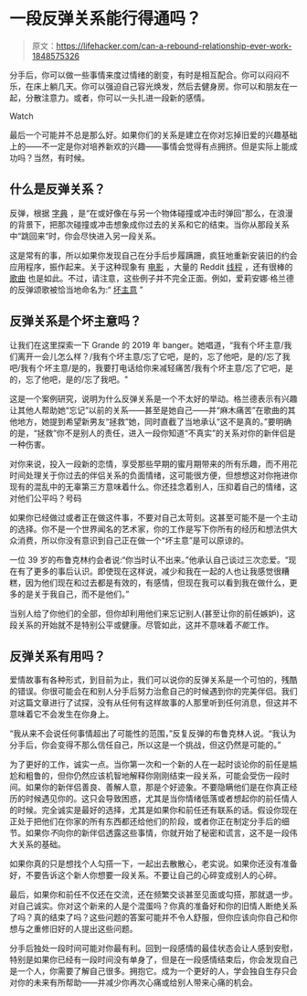 # 一段反弹关系能行得通吗？

> 原文：<https://lifehacker.com/can-a-rebound-relationship-ever-work-1848575326>

分手后，你可以做一些事情来度过情绪的剧变，有时是相互配合。你可以闷闷不乐，在床上躺几天。你可以强迫自己容光焕发，然后去健身房。你可以和朋友在一起，分散注意力。或者，你可以一头扎进一段新的感情。

Watch

最后一个可能并不总是那么好。如果你们的关系是建立在你对忘掉旧爱的兴趣基础上的——不一定是你对培养新欢的兴趣——事情会觉得有点拥挤。但是实际上能成功吗？当然，有时候。

## **什么是反弹关系？**

反弹，根据 [字典](https://www.merriam-webster.com/dictionary/rebound) ，是“在或好像在与另一个物体碰撞或冲击时弹回”那么，在浪漫的背景下，把那次碰撞或冲击想象成你过去的关系和它的结束。当你从那段关系中“跳回来”时，你会尽快进入另一段关系。

这是常有的事，所以如果你发现自己在分手后步履蹒跚，疯狂地重新安装旧的约会应用程序，振作起来。关于这种现象有 [电影](https://www.imdb.com/title/tt1205535/) ，大量的 Reddit [线程](https://www.reddit.com/r/relationships/comments/pjp6c3/people_who_have_had_a_rebound_how_did_it_turn_out/) ，还有很棒的 [歌曲](https://open.spotify.com/track/6Qs4SXO9dwPj5GKvVOv8Ki?si=3b2e8cd6d1d9481c) 也是如此。不过，请注意，这些例子并不完全正面。例如，爱莉安娜·格兰德的反弹颂歌被恰当地命名为:“ [坏主意](https://open.spotify.com/track/5Il6Oe7lr5XM7A0cWbVQtr?si=bd6c3c40a7dd47bc) ”

## 反弹关系是个坏主意吗？

让我们在这里探索一下 Grande 的 2019 年 banger。她唱道，“我有个坏主意/我们离开一会儿怎么样？/我有个坏主意/忘了它吧，是的，忘了他吧，是的/忘了我吧/我有个坏主意/是的，我要打电话给你来减轻痛苦/我有个坏主意/忘了它吧，是的，忘了他吧，是的/忘了我吧。"

这是一个案例研究，说明为什么反弹关系是一个不太好的举动。格兰德表示有兴趣让其他人帮助她“忘记”以前的关系——甚至是她自己——并“麻木痛苦”在歌曲的其他地方，她提到希望新男友“拯救”她，同时直截了当地承认“这不是真的。”要明确的是，“拯救”你不是别人的责任，进入一段你知道“不真实”的关系对你的新伴侣是一种伤害。

对你来说，投入一段新的恋情，享受那些早期的蜜月期带来的所有乐趣，而不用花时间处理关于你过去的伴侣关系的负面情绪，这可能很方便，但想想这对你拖进你现有的混乱中的无辜第三方意味着什么。你还挂念着别人，压抑着自己的情绪，这对他们公平吗？号码

如果你已经做过或者正在做这件事，不要对自己太苛刻。这甚至可能不是一个主动的选择。你不是一个世界闻名的艺术家，你的工作是写下你所有的经历和想法供大众消费，所以你没有意识到自己正在做一个“坏主意”是可以原谅的。

一位 39 岁的布鲁克林约会者说:“你当时认不出来。”他承认自己谈过三次恋爱。“现在有了更多的事后认识。即使现在这样说，减少和我在一起的人也让我感觉很糟糕，因为他们现在和过去都是有效的，有感情，但现在我可以看到我在做什么，更多的是关于我自己，而不是他们。”

当别人给了你他们的全部，但你却利用他们来忘记别人(甚至让你的前任嫉妒)，这段关系的开始就不是特别公平或健康。尽管如此，这并不意味着*不能*工作。

## 反弹关系有用吗？

爱情故事有各种形式，到目前为止，我们可以说你的反弹关系是一个可怕的，残酷的错误。你很可能会在和别人分手后努力治愈自己的时候遇到你的完美伴侣。我们对这篇文章进行了试探，没有从任何有这样故事的人那里听到任何消息，但这并不意味着它不会发生在你身上。

“我从来不会说任何事情超出了可能性的范围，”反复反弹的布鲁克林人说。“我认为分手后，你会变得不那么信任自己，所以这是一个挑战，但这仍然是可能的。”

为了更好的工作，诚实一点。当你第一次和一个新的人在一起时谈论你的前任是尴尬和粗鲁的，但你仍然应该机智地解释你刚刚结束一段关系，可能会受伤一段时间。如果你的新伴侣善良、善解人意，那是个好迹象。不要隐瞒他们是在你真正经历的时候遇见你的。这只会导致困惑，尤其是当你情绪低落或者想起你的前任情人的时候。完全诚实是最好的选择，尤其是如果你和前任还有联系的话。假设你现在正处于把他们在你家的所有东西都还给他们的阶段，或者你正在制定分手后的细节。如果你*不*向你的新伴侣透露这些事情，你就开始了秘密和谎言，这不是一段伟大关系的基础。

如果你真的只是想找个人勾搭一下，一起出去散散心，老实说。如果你还没有准备好，不要告诉这个新人你想要一段关系。不要让自己的心碎变成别人的心碎。

最后，如果你和前任不仅还在交流，还在频繁交谈甚至见面或勾搭，那就退一步。对自己诚实。你对这个新来的人是个混蛋吗？你真的准备好和你的旧情人断绝关系了吗？真的结束了吗？这些问题的答案可能并不令人舒服，但你应该向你自己和你想与之重修旧好的人提出这些问题。

分手后独处一段时间可能对你最有利。回到一段感情的最佳状态会让人感到安慰，特别是如果你已经有一段时间没有单身了，但是在一段感情结束后，你会发现自己是一个人，你需要了解自己很多。拥抱它。成为一个更好的人，学会独自生存只会对你的未来有所帮助——并减少你再次心痛或给别人带来心痛的机会。